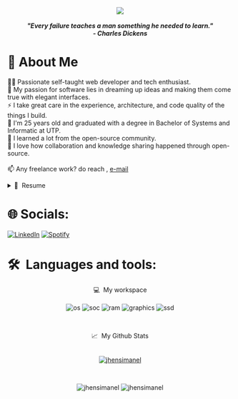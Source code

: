 
<p align="center">
  <a href="https://github.com/DenverCoder1/readme-typing-svg"><img src="https://readme-typing-svg.herokuapp.com?lines=Bachelor's+Systems+Enginnering;Front%20End%20Developer;Always%20learning%20new%20things;&center=true&width=500&height=50"></a>
</p>
<p align='center'><em><b>"Every failure teaches a man something he needed to learn."</b></em>
<br/>
 <em><b>- Charles Dickens</b></em>
<br>

# 💫 About Me
🧑‍💻 Passionate self-taught web developer and tech enthusiast.
<br>
🌱 My passion for software lies in dreaming up ideas and making them come true with elegant interfaces.
<br>
⚡ I take great care in the experience, architecture, and code quality of the things I build.
<br>
👋 I'm 25 years old and graduated with a degree in Bachelor of Systems and Informatic at UTP.
<br>
🚀 I learned a lot from the open-source community.
<br>
💬 I love how collaboration and knowledge sharing happened through open-source.
<br>              
📫&nbsp;Any freelance work? do reach , <span align="center"> [e-mail](https://mail.google.com/mail/?view=cm&fs=1&to=u18310128@gmail.com) <img src="https://media0.giphy.com/media/v1.Y2lkPTc5MGI3NjExNG0xdmF3d3ludnk5cnlvY2doYTJna21pemx5ZDJnbjBjcHNjd2poZiZlcD12MV9pbnRlcm5hbF9naWZfYnlfaWQmY3Q9cw/hCyE7Wn379nVeL40le/giphy.gif" height=14 width=40> </span>

<details>
  <summary>📃 &nbsp;Resume</summary>

## 💼 Work Experience

<img align="right" width="50px" src="https://github.com/JhensImanel/JhensImanel/blob/main/icons/devdatep_logo.png" />

- 📖 **&nbsp;Front End Developer Jr.**\
📆 &nbsp;2024-Present\
📍 **&nbsp;Devdatep Consulting** - Lima, Peru

<img align="right" width="50px" src="https://github.com/JhensImanel/JhensImanel/blob/main/icons/synopsis_logo.png" />

- 📖 **&nbsp;Trainee Program**\
📆 &nbsp;2024-2024\
📍 **&nbsp;Synopsis S.A.** - Lima, Peru

<img align="right" width="50px" src="https://github.com/JhensImanel/JhensImanel/blob/main/icons/sixth_system.webp" />

- 📖 **&nbsp;Trainee Angular**\
📆 &nbsp;2023-2023\
📍 **&nbsp;Sixth System** - Lima, Peru

<img align="right" width="50px" src="https://github.com/jhensimanel/jhensimanel/blob/main/icons/hodelpe_logo.png" />

- 📖 **&nbsp;Tech Support**\
📆 &nbsp;2023-2023\
📍 **&nbsp;Corporation Hodelpe S.A.C.** - Lima, Peru

## 🏛️ Education

<img align="right" width="50px" src="https://github.com/jhensimanel/jhensimanel/blob/main/icons/university_logo.png" />

- 📖 **&nbsp;Bachelor of Systems and Informatic**\
📆 &nbsp;2018 - 2023\
📍 **&nbsp;University Technology of Peru S.A.C.** - Lima, Peru

<img align="right" width="35px" src="https://github.com/jhensimanel/jhensimanel/blob/main/icons/idat_logo.png" />

- 📖 **&nbsp;Back End Developer Program**\
📆 &nbsp;2024 - 2024\
📍 **IDAT** - Lima, Peru

<img align="right" width="50px" src="https://github.com/JhensImanel/JhensImanel/blob/main/icons/logo-icpna.png" />

- 📖 **&nbsp;English Intermediate**\
📆 &nbsp;2023 - Present\
📍 **&nbsp;ICPNA** - Lima, Peru

## 🎖️ Volunteering

<img align="right" width="50px" src="https://github.com/JhensImanel/JhensImanel/blob/main/icons/ccffaa_logo.png" />

- 👾 **&nbsp;Volunteer**\
📆 &nbsp; 2024\
📍 **&nbsp;CC.FF.AA.** - Lima, Peru
</details>

# 🌐 Socials:

[![LinkedIn](https://img.shields.io/static/v1?label=&message=LinkedIn&color=0A66C2&style=flat&logo=linkedin&logoColor=white)](https://www.linkedin.com/in/jhensimanel/)
[![Spotify](https://img.shields.io/static/v1?label=&message=Spotify&color=1DB954&style=flat&logo=spotify&logoColor=white)](https://open.spotify.com/user/5pr9jkevcanoqdrhacx1ud22l?si=23b3fa3a8971434f)

# 🛠 **&nbsp;Languages and tools:** 

<p align='center'>
  💻 &nbsp;My workspace<br/><br/>
  <img alt="os" src="https://img.shields.io/badge/Ryzen-A520M K V2-FEC580?style=for-the-badge&logo=amd&logoColor=white" />
  <img alt="soc" src="https://img.shields.io/badge/Ryzen-5 5600GT-DF0836?style=for-the-badge&logo=amd&logoColor=white" />
  <img alt="ram" src="https://img.shields.io/badge/RAM-32GB-%230071C5.svg?&style=for-the-badge&logoColor=white" />
  <img alt="graphics" src="https://img.shields.io/badge/NVIDIA-3060 TI-76B900?style=for-the-badge&logo=nvidia&logoColor=white" />
  <img alt="ssd" src="https://img.shields.io/badge/1%20TB%20SSD-grey?style=for-the-badge" />
</p>
<br>

<p align='center'>
📈 &nbsp;My Github Stats<br></br>
<p align="center"> <a href="https://github.com/ryo-ma/github-profile-trophy"><img src="https://github-profile-trophy.vercel.app/?username=jhensimanel&theme=darkhub&margin-w=15&margin-h=15&coloumn=3&row=1" alt="jhensimanel" /></a> </p>
<br/>
<p align='center'><img src="https://github-readme-stats.vercel.app/api/top-langs/?username=jhensimanel&show_icons=true&&line_height=25&width=20&title_color=FFFFFF&icon_color=FFFFFF&text_color=FFFFFF&bg_color=000000&layout=compact" alt="jhensimanel" /> <img src="https://github-readme-stats-itsmeshibintmz.vercel.app/api?username=jhensimanel&show_icons=true&&line_height=25&width=20&title_color=FFFFFF&icon_color=FFFFFF&text_color=FFFFFF&bg_color=000000&layout=compact" alt="jhensimanel" /> 
</p>
</p>
